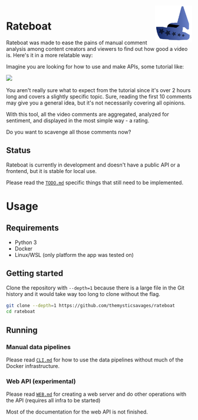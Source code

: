 <img src="./media/new.svg" height=100 align=right>

# Rateboat

Rateboat was made to ease the pains of manual comment analysis among content creators and viewers to find out how good a video is.
Here's it in a more relatable way:

Imagine you are looking for how to use and make APIs, some tutorial like:

<a href="https://www.youtube.com/watch?v=GZvSYJDk-us"><img src="https://i.ytimg.com/vi/GZvSYJDk-us/hq720.jpg" height=150></a>

You aren't really sure what to expect from the tutorial since it's over 2 hours long and covers a slightly specific topic. Sure, reading the first 10 comments may give you a general idea, but it's not necessarily covering all opinions.

With this tool, all the video comments are aggregated, analyzed for sentiment, and displayed in the most simple way - a rating.

Do you want to scavenge all those comments now?

## Status

Rateboat is currently in development and doesn't have a public API or a frontend, but it is stable for local use.

Please read the [`TODO.md`](./TODO.md) specific things that still need to be implemented.

# Usage

## Requirements

- Python 3
- Docker
- Linux/WSL (only platform the app was tested on)

## Getting started

Clone the repository with `--depth=1` because there is a large file in the Git history and it would take way too long to clone without the flag.

```bash
git clone --depth=1 https://github.com/themysticsavages/rateboat
cd rateboat
```

## Running

### Manual data pipelines

Please read [`CLI.md`](./CLI.md) for how to use the data pipelines without much of the Docker infrastructure.

### Web API (experimental)

Please read [`WEB.md`](./WEB.md) for creating a web server and do other operations with the API (requires all infra to be started)

Most of the documentation for the web API is not finished.
